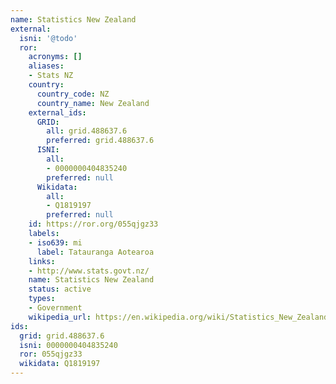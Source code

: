 ```yaml
---
name: Statistics New Zealand
external:
  isni: '@todo'
  ror:
    acronyms: []
    aliases:
    - Stats NZ
    country:
      country_code: NZ
      country_name: New Zealand
    external_ids:
      GRID:
        all: grid.488637.6
        preferred: grid.488637.6
      ISNI:
        all:
        - 0000000404835240
        preferred: null
      Wikidata:
        all:
        - Q1819197
        preferred: null
    id: https://ror.org/055qjgz33
    labels:
    - iso639: mi
      label: Tatauranga Aotearoa
    links:
    - http://www.stats.govt.nz/
    name: Statistics New Zealand
    status: active
    types:
    - Government
    wikipedia_url: https://en.wikipedia.org/wiki/Statistics_New_Zealand
ids:
  grid: grid.488637.6
  isni: 0000000404835240
  ror: 055qjgz33
  wikidata: Q1819197
---
```

